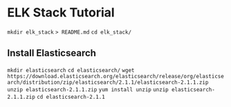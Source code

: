 # ELK Stack Tutorial

`mkdir elk_stack`
`> README.md`
`cd elk_stack/`

## Install Elasticsearch

`mkdir elasticsearch`
`cd elasticsearch/`
`wget https://download.elasticsearch.org/elasticsearch/release/org/elasticsearch/distribution/zip/elasticsearch/2.1.1/elasticsearch-2.1.1.zip`
`unzip elasticsearch-2.1.1.zip`
`yum install unzip`
`unzip elasticsearch-2.1.1.zip`
`cd elasticsearch-2.1.1`
